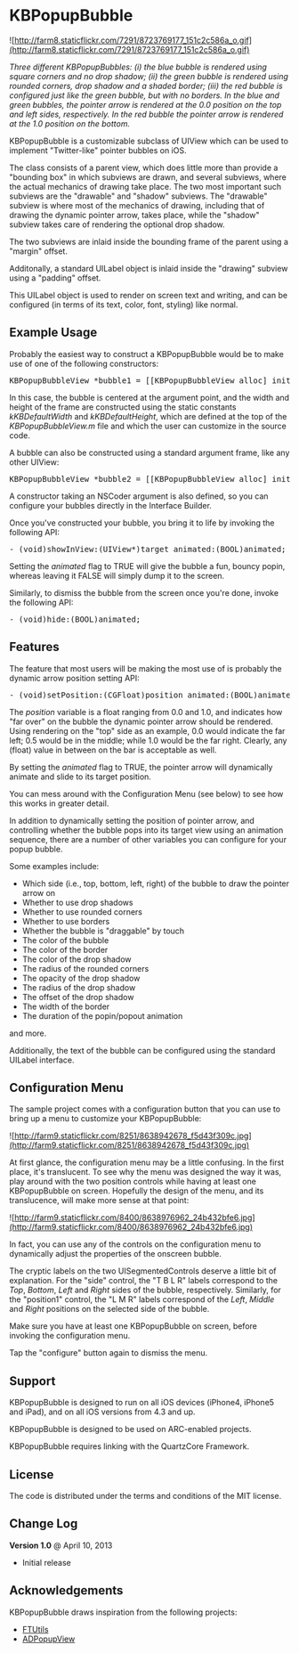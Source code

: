 KBPopupBubble
============= 

![http://farm8.staticflickr.com/7291/8723769177_151c2c586a_o.gif](http://farm8.staticflickr.com/7291/8723769177_151c2c586a_o.gif)

*Three different KBPopupBubbles: (i) the blue bubble is rendered using square corners and no drop shadow; (ii) the green bubble is rendered using rounded corners, drop shadow and a shaded border; (iii) the red bubble is configured just like the green bubble, but with no borders. In the blue and green bubbles, the pointer arrow is rendered at the 0.0 position on the top and left sides, respectively. In the red bubble the pointer arrow is rendered at the 1.0 position on the bottom.*

KBPopupBubble is a customizable subclass of UIView which can be used to implement "Twitter-like" pointer bubbles on iOS.

The class consists of a parent view, which does little more than provide a "bounding box" in which subviews are drawn, and several subviews, where the actual mechanics of drawing take place. The two most important such subviews are the "drawable" and "shadow" subviews. The "drawable" subview is where most of the mechanics of drawing, including that of drawing the dynamic pointer arrow, takes place, while the "shadow" subview takes care of rendering the optional drop shadow.

The two subviews are inlaid inside the bounding frame of the parent using a "margin" offset. 

Additonally, a standard UILabel object is inlaid inside the "drawing" subview using a "padding" offset. 

This UILabel object is used to render on screen text and writing, and can be configured (in terms of its text, color, font, styling) like normal.

Example Usage
------------- 

Probably the easiest way to construct a KBPopupBubble would be to make use of one of the following constructors:

<pre>
KBPopupBubbleView *bubble1 = [[KBPopupBubbleView alloc] initwithCenter:CGPointMake(x, y)];
</pre>

In this case, the bubble is centered at the argument point, and the width and height of the frame are constructed using the static constants *kKBDefaultWidth* and *kKBDefaultHeight*, which are defined at the top of the *KBPopupBubbleView.m* file and which the user can customize in the source code.

A bubble can also be constructed using a standard argument frame, like any other UIView:

<pre>
KBPopupBubbleView *bubble2 = [[KBPopupBubbleView alloc] initWithFrame:myFrame];
</pre>

A constructor taking an NSCoder argument is also defined, so you can configure your bubbles directly in the Interface Builder.

Once you've constructed your bubble, you bring it to life by invoking the following API:

<pre>
- (void)showInView:(UIView*)target animated:(BOOL)animated;
</pre>

Setting the *animated* flag to TRUE will give the bubble a fun, bouncy popin, whereas leaving it FALSE will simply dump it to the screen.

Similarly, to dismiss the bubble from the screen once you're done, invoke the following API:

<pre>
- (void)hide:(BOOL)animated;
</pre>

Features
-------- 

The feature that most users will be making the most use of is probably the dynamic arrow position setting API:

<pre>
- (void)setPosition:(CGFloat)position animated:(BOOL)animated;
</pre>

The *position* variable is a float ranging from 0.0 and 1.0, and indicates how "far over" on the bubble the dynamic pointer arrow should be rendered. Using rendering on the "top" side as an example, 0.0 would indicate the far left; 0.5 would be in the middle; while 1.0 would be the far right. Clearly, any (float) value in between on the bar is acceptable as well.

By setting the *animated* flag to TRUE, the pointer arrow will dynamically animate and slide to its target position.

You can mess around with the Configuration Menu (see below) to see how this works in greater detail.

In addition to dynamically setting the position of pointer arrow, and controlling whether the bubble pops into its target view using an animation sequence, there are a number of other variables you can configure for your popup bubble. 

Some examples include:

<ul>
<li>Which side (i.e., top, bottom, left, right) of the bubble to draw the pointer arrow on</li>
<li>Whether to use drop shadows</li>
<li>Whether to use rounded corners</li>
<li>Whether to use borders</li>
<li>Whether the bubble is "draggable" by touch</li>
<li>The color of the bubble</li>
<li>The color of the border</li>
<li>The color of the drop shadow</li>
<li>The radius of the rounded corners</li>
<li>The opacity of the drop shadow</li>
<li>The radius of the drop shadow</li>
<li>The offset of the drop shadow</li>
<li>The width of the border</li>
<li>The duration of the popin/popout animation</li>
</ul>

and more. 

Additionally, the text of the bubble can be configured using the standard UILabel interface.

Configuration Menu
------------------

The sample project comes with a configuration button that you can use to bring up a menu to customize your KBPopupBubble:

![http://farm9.staticflickr.com/8251/8638942678_f5d43f309c.jpg](http://farm9.staticflickr.com/8251/8638942678_f5d43f309c.jpg)

At first glance, the configuration menu may be a little confusing. In the first place, it's translucent. To see why the menu was designed the way it was, play around with the two position controls while having at least one KBPopupBubble on screen. Hopefully the design of the menu, and its translucence, will make more sense at that point:

![http://farm9.staticflickr.com/8400/8638976962_24b432bfe6.jpg](http://farm9.staticflickr.com/8400/8638976962_24b432bfe6.jpg)

In fact, you can use any of the controls on the configuration menu to dynamically adjust the properties of the onscreen bubble.

The cryptic labels on the two UISegmentedControls deserve a little bit of explanation. For the "side" control, the "T B L R" labels correspond to the *Top*, *Bottom*, *Left* and *Right* sides of the bubble, respectively. Similarly, for the "position1" control, the "L M R" labels correspond of the *Left*, *Middle* and *Right* positions on the selected side of the bubble.

Make sure you have at least one KBPopupBubble on screen, before invoking the configuration menu.

Tap the "configure" button again to dismiss the menu.

Support
------- 

KBPopupBubble is designed to run on all iOS devices (iPhone4, iPhone5 and iPad), and on all iOS versions from 4.3 and up.

KBPopupBubble is designed to be used on ARC-enabled projects. 

KBPopupBubble requires linking with the QuartzCore Framework.

License
------- 

The code is distributed under the terms and conditions of the MIT license.

Change Log 
---------- 

**Version 1.0** @ April 10, 2013

<ul>
	<li>Initial release</li>
</ul>

Acknowledgements
---------------- 

KBPopupBubble draws inspiration from the following projects:

<ul>
 <li><a href="http://ftutils.com/" target=_blank>FTUtils</a></li>
 <li><a href="https://github.com/Antondomashnev/ADPopupView" target=_blank>ADPopupView</a></li>
</ul>